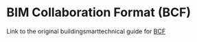 # BIM Collaboration Format (BCF)

Link to the original buildingsmarttechnical guide for [BCF](https://github.com/buildingSMART/technical.buildingsmart.org/blob/main/BIM-Collaboration-Format-(BCF).md)
